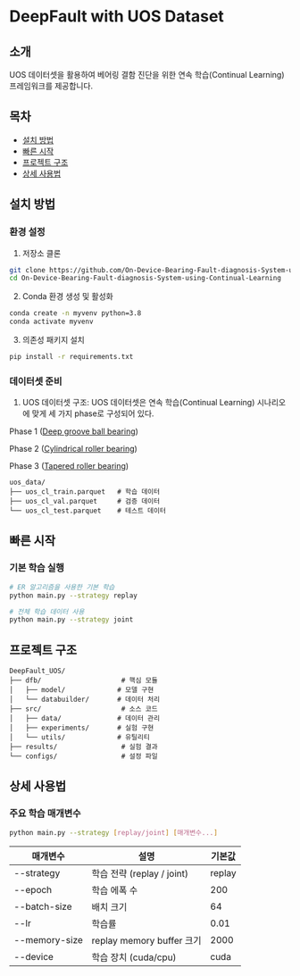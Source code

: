 # DeepFault with UOS Dataset

## 소개
 UOS 데이터셋을 활용하여 베어링 결함 진단을 위한 연속 학습(Continual Learning) 프레임워크를 제공합니다. 

## 목차
- [설치 방법](#설치-방법)
- [빠른 시작](#빠른-시작)
- [프로젝트 구조](#프로젝트-구조)
- [상세 사용법](#상세-사용법)

## 설치 방법

### 환경 설정

1. 저장소 클론
```bash
git clone https://github.com/On-Device-Bearing-Fault-diagnosis-System-using-Continual-Learning.git
cd On-Device-Bearing-Fault-diagnosis-System-using-Continual-Learning
```

2. Conda 환경 생성 및 활성화
```bash
conda create -n myvenv python=3.8
conda activate myvenv
```

3. 의존성 패키지 설치
```bash
pip install -r requirements.txt
```

### 데이터셋 준비

1. UOS 데이터셋 구조:
UOS 데이터셋은 연속 학습(Continual Learning) 시나리오에 맞게 세 가지 phase로 구성되어 있다.

Phase 1  ([Deep groove ball bearing](https://data.mendeley.com/datasets/53vtnjy6c6/1))

Phase 2 ([Cylindrical roller bearing](https://data.mendeley.com/datasets/7trwzz77xh/1))

Phase 3 ([Tapered roller bearing](https://data.mendeley.com/datasets/2cygy6y4rk/1))

```
uos_data/
├── uos_cl_train.parquet   # 학습 데이터
├── uos_cl_val.parquet     # 검증 데이터
└── uos_cl_test.parquet    # 테스트 데이터
```

## 빠른 시작

### 기본 학습 실행
```bash
# ER 알고리즘을 사용한 기본 학습
python main.py --strategy replay

# 전체 학습 데이터 사용
python main.py --strategy joint
```


## 프로젝트 구조
```
DeepFault_UOS/
├── dfb/                    # 핵심 모듈
│   ├── model/             # 모델 구현
│   └── databuilder/       # 데이터 처리
├── src/                    # 소스 코드
│   ├── data/              # 데이터 관리
│   ├── experiments/       # 실험 구현
│   └── utils/             # 유틸리티
├── results/                # 실험 결과
└── configs/                # 설정 파일
```

## 상세 사용법

### 주요 학습 매개변수
```bash
python main.py --strategy [replay/joint] [매개변수...]
```

| 매개변수 | 설명 | 기본값 |
|---------|------|--------|
| --strategy | 학습 전략 (replay / joint) | replay |
| --epoch | 학습 에폭 수 | 200 |
| --batch-size | 배치 크기 | 64 |
| --lr | 학습률 | 0.01 |
| --memory-size | replay memory buffer 크기 | 2000 |
| --device | 학습 장치 (cuda/cpu) | cuda |


